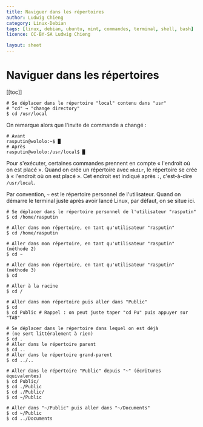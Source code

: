 ```yaml
---
title: Naviguer dans les répertoires
author: Ludwig Chieng
category: Linux-Debian
tags: [linux, debian, ubuntu, mint, commandes, terminal, shell, bash]
licence: CC-BY-SA Ludwig Chieng

layout: sheet
---
```


# Naviguer dans les répertoires

[[toc]]

``` shell
# Se déplacer dans le répertoire "local" contenu dans "usr"
# "cd" → "change directory"
$ cd /usr/local
```

On remarque alors que l'invite de commande a changé :

``` shell
# Avant
rasputin@wololo:~$ █
# Après
rasputin@wololo:/usr/local$ █
```

Pour s'exécuter, certaines commandes prennent en compte « l'endroit où on est placé ». Quand on crée un répertoire avec `mkdir`, le répertoire se crée à « l'endroit où on est placé ». Cet endroit est indiqué après `:`, c'est-à-dire `/usr/local`.

Par convention, `~` est le répertoire personnel de l'utilisateur. Quand on démarre le terminal juste après avoir lancé Linux, par défaut, on se situe ici.

``` shell
# Se déplacer dans le répertoire personnel de l'utilisateur "rasputin" 
$ cd /home/rasputin

# Aller dans mon répertoire, en tant qu'utilisateur "rasputin"
$ cd /home/rasputin

# Aller dans mon répertoire, en tant qu'utilisateur "rasputin" (méthode 2)
$ cd ~

# Aller dans mon répertoire, en tant qu'utilisateur "rasputin" (méthode 3)
$ cd

# Aller à la racine
$ cd /
```

``` shell
# Aller dans mon répertoire puis aller dans "Public"
$ cd
$ cd Public # Rappel : on peut juste taper "cd Pu" puis appuyer sur "TAB"

# Se déplacer dans le répertoire dans lequel on est déjà
# (ne sert littéralement à rien)
$ cd .
# Aller dans le répertoire parent
$ cd ..
# Aller dans le répertoire grand-parent
$ cd ../..

# Aller dans le répertoire "Public" depuis "~" (écritures équivalentes)
$ cd Public/
$ cd ./Public
$ cd ./Public/
$ cd ~/Public
```

``` shell
# Aller dans "~/Public" puis aller dans "~/Documents"
$ cd ~/Public
$ cd ../Documents

```